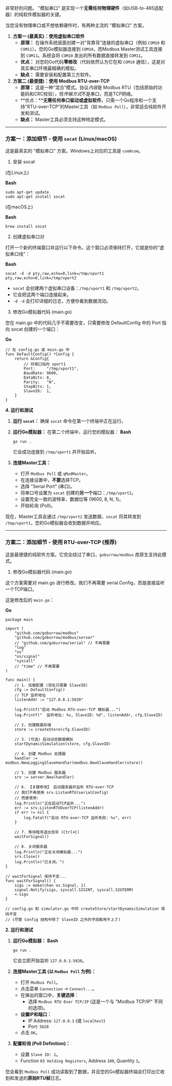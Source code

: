 非常好的问题。 "模拟串口" 是实现一个**无需任何物理硬件**（如USB-to-485适配器）的纯软件模拟器的关键。

当您没有物理串口或不想依赖硬件时，有两种主流的 "模拟串口" 方案。

1. **方案一 (最真实)：使用虚拟串口软件**
   * **原理：** 在操作系统层面创建一对“背靠背”连接的虚拟串口（例如 `COM10` 和 `COM11`）。您的Go模拟器连接到 `COM10`，而Modbus Master测试工具连接到 `COM11`。系统会将 `COM10` 发出的所有数据直接转发到 `COM11`。
   * **优点：** 对您的Go代码**零修改**（代码依然认为它在和 `COM10` 通信），这是对真实串口环境最精确的模拟。
   * **缺点：** 需要安装和配置第三方软件。
2. **方案二 (最便捷)：使用 Modbus RTU-over-TCP**
   * **原理：** 这是一种“混合”模式。协议*内容*是 Modbus RTU（包括原始的功能码和CRC校验），但*传输方式*不是串口，而是TCP网络。
   * **优点：****无需任何串口驱动或虚拟软件**。只需一个Go程序和一个支持"RTU-over-TCP"的Master工具（如 `Modbus Poll`），非常适合纯软件开发和测试。
   * **缺点：** Master工具必须支持这种特定模式。

---

### 方案一：添加细节 - 使用 `socat` (Linux/macOS)

这是最真实的 "模拟串口" 方案。Windows上对应的工具是 `com0com`。

1. 安装 socat

(在Linux上)

**Bash**

```
sudo apt-get update
sudo apt-get install socat
```

(在macOS上)

**Bash**

```
brew install socat
```

2. 创建虚拟串口对

打开一个新的终端窗口并运行以下命令。这个窗口必须保持打开，它就是你的“虚拟串口线”：

**Bash**

```
socat -d -d pty,raw,echo=0,link=/tmp/vport1 pty,raw,echo=0,link=/tmp/vport2
```

* `socat` 会创建两个虚拟串口设备：`/tmp/vport1` 和 `/tmp/vport2`。
* 它会把这两个端口连接起来。
* `-d -d` 会打印详细的日志，方便你看到数据流动。

3. 修改Go模拟器代码 (main.go)

您在 main.go 中的代码几乎不需要改变，只需要修改 DefaultConfig 中的 Port 指向 socat 创建的一个端口：

**Go**

```
// 在 config.go 或 main.go 中
func DefaultConfig() *Config {
    return &Config{
        // 将端口指向 vport1
        Port:     "/tmp/vport1", 
        BaudRate: 9600,
        DataBits: 8,
        Parity:   "N",
        StopBits: 1,
        SlaveID:  1,
    }
}
```

**4. 运行和测试**

1. **运行 `socat`：** 确保 `socat` 命令在第一个终端中正在运行。
2. **运行Go模拟器：** 在第二个终端中，运行您的模拟器：
   **Bash**

   ```
   go run .
   ```

   它会成功连接到 `/tmp/vport1` 并开始监听。
3. **连接Master工具：**

   * 打开 `Modbus Poll` 或 `qModMaster`。
   * 在连接设置中，**不要**选择TCP。
   * 选择 "Serial Port" (串口)。
   * 将串口号设置为 `socat` 创建的**另一个**端口：`/tmp/vport2`。
   * 设置完全一致的波特率、数据位等 (9600, 8, N, 1)。
   * 开始轮询 (Poll)。

现在，Master工具会通过 `/tmp/vport2` 发送数据，`socat` 将其转发到 `/tmp/vport1`，您的Go模拟器会收到数据并响应。

---

### 方案二：添加细节 - 使用 RTU-over-TCP (推荐)

这是最便捷的纯软件方案。它完全绕过了串口，`goburrow/modbus` 库原生支持此模式。

1. 修改Go模拟器代码 (main.go)

这个方案需要对 main.go 进行修改。我们不再需要 serial.Config，而是直接监听一个TCP端口。

这是修改后的 `main.go`：

**Go**

```
package main

import (
    "github.com/goburrow/modbus"
    "github.com/goburrow/modbus/server"
    // "github.com/goburrow/serial" // 不再需要
    "log"
    "os"
    "os/signal"
    "syscall"
    // "time" // 不再需要
)

func main() {
    // 1. 加载配置 (现在只需要 SlaveID)
    cfg := DefaultConfig()
    // TCP 监听地址
    listenAddr := "127.0.0.1:5020" 

    log.Printf("启动 Modbus RTU-over-TCP 模拟器...")
    log.Printf("  监听地址: %s, SlaveID: %d", listenAddr, cfg.SlaveID)

    // 2. 创建数据存储
    store := createStore(cfg.SlaveID)

    // 3. (可选) 启动动态数据模拟
    startDynamicSimulation(store, cfg.SlaveID)

    // 4. 创建 Modbus 处理器
    handler := modbus.NewLoggingSlaveHandler(modbus.NewSlaveHandler(store))

    // 5. 创建 Modbus 服务器
    srv := server.New(handler)

    // 6. 【关键修改】 启动服务器并监听 RTU-over-TCP
    // 我们不再使用 srv.ListenRTU(serialConfig)
    // 而是使用:
    log.Println("正在启动TCP监听...")
    err := srv.ListenRTUOverTCP(listenAddr)
    if err != nil {
        log.Fatalf("启动 RTU-over-TCP 监听失败: %v", err)
    }

    // 7. 等待程序退出信号 (Ctrl+C)
    waitForSignal()

    // 8. 关闭服务器
    log.Println("正在关闭模拟器...")
    srv.Close()
    log.Println("已关闭。")
}

// waitForSignal 保持不变...
func waitForSignal() {
    sigs := make(chan os.Signal, 1)
    signal.Notify(sigs, syscall.SIGINT, syscall.SIGTERM)
    <-sigs
}

// config.go 和 simulator.go 中的 createStore/startDynamicSimulation 保持不变
// (尽管 Config 结构中除了 SlaveID 之外的字段都用不上了)
```

**2. 运行和测试**

1. **运行Go模拟器：**
   **Bash**

   ```
   go run .
   ```

   它会立即开始监听 `127.0.0.1:5020`。
2. **连接Master工具 (以 `Modbus Poll` 为例)：**

   * 打开 `Modbus Poll`。
   * 点击菜单 `Connection` -> `Connect...`。
   * 在弹出的窗口中，**关键选择**：
     * 选择 `Modbus RTU Over TCP/IP` (这是一个与 "Modbus TCP/IP" 不同的选项)。
   * **设置IP和端口：**
     * IP Address: `127.0.0.1` (或 `localhost`)
     * Port: `5020`
   * 点击 `OK`。
3. **配置轮询 (Poll Definition)：**

   * 设置 `Slave ID: 1`。
   * Function `03 Holding Registers`, Address `100`, Quantity `3`。

您会看到 `Modbus Poll` 成功读取到了数据，并且您的Go模拟器终端会打印出它收到和发送的**原始RTU帧**日志。
